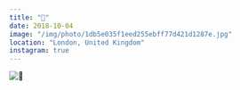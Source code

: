 ```yaml
---
title: "🚦"
date: 2018-10-04
image: "/img/photo/1db5e035f1eed255ebff77d421d1287e.jpg"
location: "London, United Kingdom"
instagram: true
---
```


![🚦](/img/photo/1db5e035f1eed255ebff77d421d1287e.jpg)
